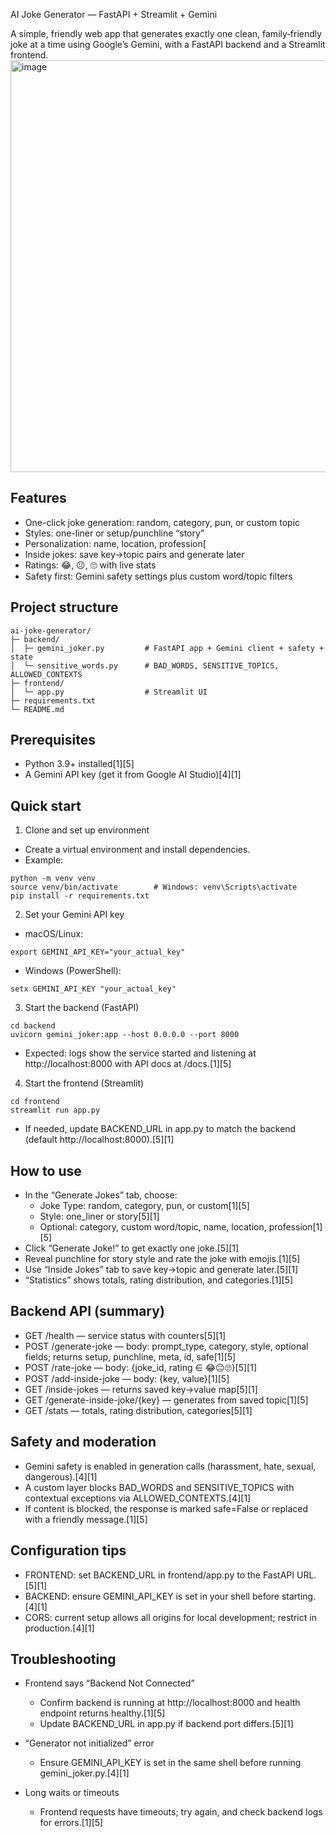 AI Joke Generator — FastAPI + Streamlit + Gemini

A simple, friendly web app that generates exactly one clean, family‑friendly joke at a time using Google’s Gemini, with a FastAPI backend and a Streamlit frontend.
<img width="1352" height="659" alt="image" src="https://github.com/user-attachments/assets/90e6ba52-15a5-4b05-9c30-df803f117043" />

## Features

- One-click joke generation: random, category, pun, or custom topic
- Styles: one-liner or setup/punchline “story”
- Personalization: name, location, profession[
- Inside jokes: save key→topic pairs and generate later
- Ratings: 😂, 😐, 🙄 with live stats
- Safety first: Gemini safety settings plus custom word/topic filters

## Project structure

```
ai-joke-generator/
├─ backend/
│  ├─ gemini_joker.py         # FastAPI app + Gemini client + safety + state
│  └─ sensitive_words.py      # BAD_WORDS, SENSITIVE_TOPICS, ALLOWED_CONTEXTS
├─ frontend/
│  └─ app.py                  # Streamlit UI
├─ requirements.txt
└─ README.md
```


## Prerequisites

- Python 3.9+ installed[1][5]
- A Gemini API key (get it from Google AI Studio)[4][1]

## Quick start

1) Clone and set up environment  
- Create a virtual environment and install dependencies.  
- Example:  
```
python -m venv venv
source venv/bin/activate        # Windows: venv\Scripts\activate
pip install -r requirements.txt
```


2) Set your Gemini API key  
- macOS/Linux:  
```
export GEMINI_API_KEY="your_actual_key"
```
- Windows (PowerShell):  
```
setx GEMINI_API_KEY "your_actual_key"
```


3) Start the backend (FastAPI)  
```
cd backend
uvicorn gemini_joker:app --host 0.0.0.0 --port 8000
```
- Expected: logs show the service started and listening at http://localhost:8000 with API docs at /docs.[1][5]

4) Start the frontend (Streamlit)  
```
cd frontend
streamlit run app.py
```
- If needed, update BACKEND_URL in app.py to match the backend (default http://localhost:8000).[5][1]

## How to use

- In the “Generate Jokes” tab, choose:
  - Joke Type: random, category, pun, or custom[1][5]
  - Style: one_liner or story[5][1]
  - Optional: category, custom word/topic, name, location, profession[1][5]
- Click “Generate Joke!” to get exactly one joke.[5][1]
- Reveal punchline for story style and rate the joke with emojis.[1][5]
- Use “Inside Jokes” tab to save key→topic and generate later.[5][1]
- “Statistics” shows totals, rating distribution, and categories.[1][5]

## Backend API (summary)

- GET /health — service status with counters[5][1]
- POST /generate-joke — body: prompt_type, category, style, optional fields; returns setup, punchline, meta, id, safe[1][5]
- POST /rate-joke — body: {joke_id, rating ∈ 😂😐🙄}[5][1]
- POST /add-inside-joke — body: {key, value}[1][5]
- GET /inside-jokes — returns saved key→value map[5][1]
- GET /generate-inside-joke/{key} — generates from saved topic[1][5]
- GET /stats — totals, rating distribution, categories[5][1]

## Safety and moderation

- Gemini safety is enabled in generation calls (harassment, hate, sexual, dangerous).[4][1]
- A custom layer blocks BAD_WORDS and SENSITIVE_TOPICS with contextual exceptions via ALLOWED_CONTEXTS.[4][1]
- If content is blocked, the response is marked safe=False or replaced with a friendly message.[1][5]

## Configuration tips

- FRONTEND: set BACKEND_URL in frontend/app.py to the FastAPI URL.[5][1]
- BACKEND: ensure GEMINI_API_KEY is set in your shell before starting.[4][1]
- CORS: current setup allows all origins for local development; restrict in production.[4][1]

## Troubleshooting

- Frontend says “Backend Not Connected”  
  - Confirm backend is running at http://localhost:8000 and health endpoint returns healthy.[1][5]
  - Update BACKEND_URL in app.py if backend port differs.[5][1]

- “Generator not initialized” error  
  - Ensure GEMINI_API_KEY is set in the same shell before running gemini_joker.py.[4][1]

- Long waits or timeouts  
  - Frontend requests have timeouts; try again, and check backend logs for errors.[1][5]
